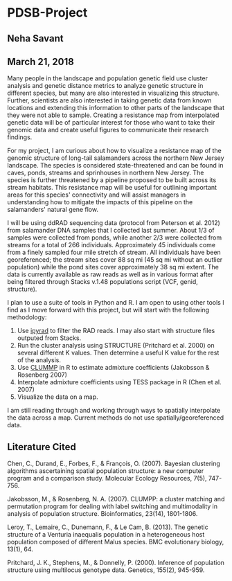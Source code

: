 # PDSB-Project
## Neha Savant
## March 21, 2018


Many people in the landscape and population genetic field use cluster analysis and genetic distance metrics to analyze genetic structure in different species, but many are also interested in visualizing this structure. Further, scientists are also interested in taking genetic data from known locations and extending this information to other parts of the landscape that they were not able to sample. Creating a resistance map from interpolated genetic data will be of particular interest for those who want to take their genomic data and create useful figures to communicate their research findings. 

For my project, I am curious about how to visualize a resistance map of the genomic structure of long-tail salamanders across the northern New Jersey landscape. The species is considered state-threatened and can be found in caves, ponds, streams and sprinhouses in northern New Jersey. The species is further threatened by a pipeline proposed to be built across its stream habitats. This resistance map will be useful for outlining important areas for this species' connectivity and will assist managers in understanding how to mitigate the impacts of this pipeline on the salamanders' natural gene flow. 

I will be using ddRAD sequencing data (protocol from Peterson et al. 2012) from salamander DNA samples that I collected last summer. About 1/3 of samples were collected from ponds, while another 2/3 were collected from streams for a total of 266 individuals. Approximately 45 individuals come from a finely sampled four mile stretch of stream. All individuals have been georeferenced; the stream sites cover 88 sq mi (45 sq mi without an outlier population) while the pond sites cover approximately 38 sq mi extent.  The data is currently available as raw reads as well as in various format after being filtered through Stacks v.1.48 populations script (VCF, genid, structure). 

I plan to use a suite of tools in Python and R. I am open to using other tools I find as I move forward with this project, but will start with the following methodology:

1. Use [ipyrad] to filter the RAD reads. I may also start with structure files outputed from Stacks. 
2. Run the cluster analysis using STRUCTURE (Pritchard et al. 2000) on several different K values. Then determine a useful K value for the rest of the analysis. 
3. Use [CLUMMP] in R to estimate admixture coefficients (Jakobsson & Rosenberg 2007)
4. Interpolate admixture coefficients using TESS package in R (Chen et al. 2007)
5. Visualize the data on a map.

I am still reading through and working through ways to spatially interpolate the data across a map. Current methods do not use spatially/georeferenced data. 

## Literature Cited

Chen, C., Durand, E., Forbes, F., & François, O. (2007). Bayesian clustering algorithms ascertaining spatial population structure: a new computer program and a comparison study. Molecular Ecology Resources, 7(5), 747-756.

Jakobsson, M., & Rosenberg, N. A. (2007). CLUMPP: a cluster matching and permutation program for dealing with label switching and multimodality in analysis of population structure. Bioinformatics, 23(14), 1801-1806.

Leroy, T., Lemaire, C., Dunemann, F., & Le Cam, B. (2013). The genetic structure of a Venturia inaequalis population in a heterogeneous host population composed of different Malus species. BMC evolutionary biology, 13(1), 64.

Pritchard, J. K., Stephens, M., & Donnelly, P. (2000). Inference of population structure using multilocus genotype data. Genetics, 155(2), 945-959.


[CLUMMP]: https://rosenberglab.stanford.edu/clumpp.html
[ipyrad]: http://ipyrad.readthedocs.io/analysis.html


